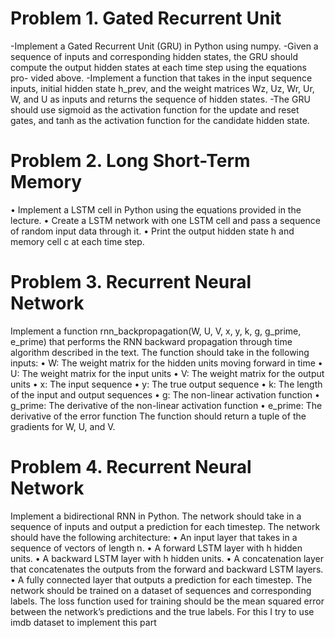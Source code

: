 # Problem 1. Gated Recurrent Unit

-Implement a Gated Recurrent Unit (GRU) in Python using numpy.
-Given a sequence of inputs and corresponding hidden states, the GRU should compute the output hidden states at each time step using the equations pro- vided above.
-Implement a function that takes in the input sequence inputs, initial hidden state h_prev, and the weight matrices Wz, Uz, Wr, Ur, W, and U as inputs and returns the sequence of hidden states.
-The GRU should use sigmoid as the activation function for the update and reset gates, and tanh as the activation function for the candidate hidden state.
# Problem 2. Long Short-Term Memory


• Implement a LSTM cell in Python using the equations provided in the lecture. • Create a LSTM network with one LSTM cell and pass a sequence of random input data through it. • Print the output hidden state h and memory cell c at each time step.

 # Problem 3. Recurrent Neural Network
Implement a function rnn_backpropagation(W, U, V, x, y, k, g, g_prime, e_prime) that performs the RNN backward propagation through time algorithm described in the text. The function should take in the following inputs: • W: The weight matrix for the hidden units moving forward in time • U: The weight matrix for the input units • V: The weight matrix for the output units • x: The input sequence • y: The true output sequence • k: The length of the input and output sequences • g: The non-linear activation function • g_prime: The derivative of the non-linear activation function • e_prime: The derivative of the error function The function should return a tuple of the gradients for W, U, and V.

# Problem 4. Recurrent Neural Network
Implement a bidirectional RNN in Python. The network should take in a sequence of inputs and output a prediction for each timestep. The network should have the following architecture: • An input layer that takes in a sequence of vectors of length n. • A forward LSTM layer with h hidden units. • A backward LSTM layer with h hidden units. • A concatenation layer that concatenates the outputs from the forward and backward LSTM layers. • A fully connected layer that outputs a prediction for each timestep. The network should be trained on a dataset of sequences and corresponding labels. The loss function used for training should be the mean squared error between the network’s predictions and the true labels. For this I try to use imdb dataset to implement this part
